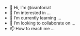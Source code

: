 - 👋 Hi, I’m @ivanforrat
- 👀 I’m interested in ...
- 🌱 I’m currently learning ...
- 💞️ I’m looking to collaborate on ...
- 📫 How to reach me ...

<!---
ivanforrat/ivanforrat is a ✨ special ✨ repository because its `README.md` (this file) appears on your GitHub profile.
You can click the Preview link to take a look at your changes.
--->
